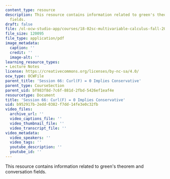 ```yaml
---
content_type: resource
description: This resource contains information related to green's theorem and conversation
  fields.
draft: false
file: /ol-ocw-studio-app/courses/18-02sc-multivariable-calculus-fall-2010/b952917b2edd0382f7dd14fe3e0c32fb_MIT18_02SC_notes_31.pdf
file_size: 120095
file_type: application/pdf
image_metadata:
  caption: ''
  credit: ''
  image-alt: ''
learning_resource_types:
- Lecture Notes
license: https://creativecommons.org/licenses/by-nc-sa/4.0/
ocw_type: OCWFile
parent_title: 'Session 66: Curl(F) = 0 Implies Conservative'
parent_type: CourseSection
parent_uid: bf983f8d-7c6f-881d-2fbd-5426ef1eaf4e
resourcetype: Document
title: 'Session 66: Curl(F) = 0 Implies Conservative'
uid: b952917b-2edd-0382-f7dd-14fe3e0c32fb
video_files:
  archive_url: ''
  video_captions_file: ''
  video_thumbnail_file: ''
  video_transcript_file: ''
video_metadata:
  video_speakers: ''
  video_tags: ''
  youtube_description: ''
  youtube_id: ''
---
```

This resource contains information related to green's theorem and conversation fields.
